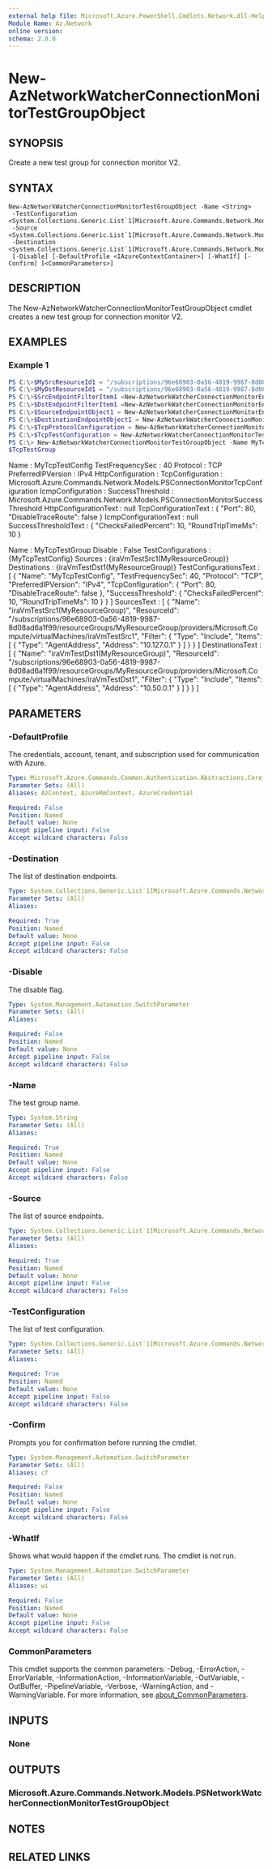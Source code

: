 ```yaml
---
external help file: Microsoft.Azure.PowerShell.Cmdlets.Network.dll-Help.xml
Module Name: Az.Network
online version:
schema: 2.0.0
---
```


# New-AzNetworkWatcherConnectionMonitorTestGroupObject

## SYNOPSIS
Create a new test group for connection monitor V2.

## SYNTAX

```
New-AzNetworkWatcherConnectionMonitorTestGroupObject -Name <String>
 -TestConfiguration <System.Collections.Generic.List`1[Microsoft.Azure.Commands.Network.Models.PSNetworkWatcherConnectionMonitorTestConfigurationObject]>
 -Source <System.Collections.Generic.List`1[Microsoft.Azure.Commands.Network.Models.PSNetworkWatcherConnectionMonitorEndpointObject]>
 -Destination <System.Collections.Generic.List`1[Microsoft.Azure.Commands.Network.Models.PSNetworkWatcherConnectionMonitorEndpointObject]>
 [-Disable] [-DefaultProfile <IAzureContextContainer>] [-WhatIf] [-Confirm] [<CommonParameters>]
```

## DESCRIPTION
The New-AzNetworkWatcherConnectionMonitorTestGroupObject cmdlet creates a new test group for connection monitor V2.

## EXAMPLES

### Example 1
```powershell
PS C:\>$MySrcResourceId1 = "/subscriptions/96e68903-0a56-4819-9987-8d08ad6a1f99/resourceGroups/MyResourceGroup/providers/Microsoft.Compute/virtualMachines/iraVmTestSrc1"
PS C:\>$MyDstResourceId1 = "/subscriptions/96e68903-0a56-4819-9987-8d08ad6a1f99/resourceGroups/MyResourceGroup/providers/Microsoft.Compute/virtualMachines/iraVmTestDst1"
PS C:\>$SrcEndpointFilterItem1 =New-AzNetworkWatcherConnectionMonitorEndpointFilterItemObject -Type "AgentAddress" -Address "10.127.0.1"
PS C:\>$DstEndpointFilterItem1 =New-AzNetworkWatcherConnectionMonitorEndpointFilterItemObject -Type "AgentAddress" -Address "10.50.0.1"
PS C:\>$SourceEndpointObject1 = New-AzNetworkWatcherConnectionMonitorEndPointObject -ResourceId $MySrcResourceId1 -FilterType Include -FilterItem $SrcEndpointFilterItem1
PS C:\>$DestinationEndpointObject1 = New-AzNetworkWatcherConnectionMonitorEndPointObject  -ResourceId $MyDstResourceId1 -FilterType Include -FilterItem $DstEndpointFilterItem1
PS C:\>$TcpProtocolConfiguration = New-AzNetworkWatcherConnectionMonitorProtocolConfigurationObject -TcpProtocol -Port 80 -DisableTraceRoute $false 
PS C:\>$TcpTestConfiguration = New-AzNetworkWatcherConnectionMonitorTestConfigurationObject -Name MyTcpTestConfig -TestFrequencySec 40 -ProtocolConfiguration $TcpProtocolConfiguration -SuccessThresholdChecksFailedPercent 10 -SuccessThresholdRoundTripTimeMs 10 -PreferredIPVersion IPv4
PS C:\> New-AzNetworkWatcherConnectionMonitorTestGroupObject -Name MyTcpTestGroup -TestConfiguration $TcpTestConfiguration -Source @($SourceEndpointObject1) -Destination @($DestinationEndpointObject1)
$TcpTestGroup 
```

Name                  : MyTcpTestConfig
TestFrequencySec      : 40
Protocol              : TCP
PreferredIPVersion    : IPv4
HttpConfiguration     :
TcpConfiguration      : Microsoft.Azure.Commands.Network.Models.PSConnectionMonitorTcpConfiguration
IcmpConfiguration     :
SuccessThreshold      : Microsoft.Azure.Commands.Network.Models.PSConnectionMonitorSuccessThreshold
HttpConfigurationText : null
TcpConfigurationText  : {
                          "Port": 80,
                          "DisableTraceRoute": false
                        }
IcmpConfigurationText : null
SuccessThresholdText  : {
                          "ChecksFailedPercent": 10,
                          "RoundTripTimeMs": 10
                        }


Name                   : MyTcpTestGroup
Disable                : False
TestConfigurations     : {MyTcpTestConfig}
Sources                : {iraVmTestSrc1(MyResourceGroup)}
Destinations           : {iraVmTestDst1(MyResourceGroup)}
TestConfigurationsText : [
                           {
                             "Name": "MyTcpTestConfig",
                             "TestFrequencySec": 40,
                             "Protocol": "TCP",
                             "PreferredIPVersion": "IPv4",
                             "TcpConfiguration": {
                               "Port": 80,
                               "DisableTraceRoute": false
                             },
                             "SuccessThreshold": {
                               "ChecksFailedPercent": 10,
                               "RoundTripTimeMs": 10
                             }
                           }
                         ]
SourcesText            : [
                           {
                             "Name": "iraVmTestSrc1(MyResourceGroup)",
                             "ResourceId": "/subscriptions/96e68903-0a56-4819-9987-8d08ad6a1f99/resourceGroups/MyResourceGroup/providers/Microsoft.Compute/virtualMachines/iraVmTestSrc1",
                             "Filter": {
                               "Type": "Include",
                               "Items": [
                                 {
                                   "Type": "AgentAddress",
                                   "Address": "10.127.0.1"
                                 }
                               ]
                             }
                           }
                         ]
DestinationsText       : [
                           {
                             "Name": "iraVmTestDst1(MyResourceGroup)",
                             "ResourceId": "/subscriptions/96e68903-0a56-4819-9987-8d08ad6a1f99/resourceGroups/MyResourceGroup/providers/Microsoft.Compute/virtualMachines/iraVmTestDst1",
                             "Filter": {
                               "Type": "Include",
                               "Items": [
                                 {
                                   "Type": "AgentAddress",
                                   "Address": "10.50.0.1"
                                 }
                               ]
                             }
                           }
                         ]


## PARAMETERS

### -DefaultProfile
The credentials, account, tenant, and subscription used for communication with Azure.

```yaml
Type: Microsoft.Azure.Commands.Common.Authentication.Abstractions.Core.IAzureContextContainer
Parameter Sets: (All)
Aliases: AzContext, AzureRmContext, AzureCredential

Required: False
Position: Named
Default value: None
Accept pipeline input: False
Accept wildcard characters: False
```

### -Destination
The list of destination endpoints.

```yaml
Type: System.Collections.Generic.List`1[Microsoft.Azure.Commands.Network.Models.PSNetworkWatcherConnectionMonitorEndpointObject]
Parameter Sets: (All)
Aliases:

Required: True
Position: Named
Default value: None
Accept pipeline input: False
Accept wildcard characters: False
```

### -Disable
The disable flag.

```yaml
Type: System.Management.Automation.SwitchParameter
Parameter Sets: (All)
Aliases:

Required: False
Position: Named
Default value: None
Accept pipeline input: False
Accept wildcard characters: False
```

### -Name
The test group name.

```yaml
Type: System.String
Parameter Sets: (All)
Aliases:

Required: True
Position: Named
Default value: None
Accept pipeline input: False
Accept wildcard characters: False
```

### -Source
The list of source endpoints.

```yaml
Type: System.Collections.Generic.List`1[Microsoft.Azure.Commands.Network.Models.PSNetworkWatcherConnectionMonitorEndpointObject]
Parameter Sets: (All)
Aliases:

Required: True
Position: Named
Default value: None
Accept pipeline input: False
Accept wildcard characters: False
```

### -TestConfiguration
The list of test configuration.

```yaml
Type: System.Collections.Generic.List`1[Microsoft.Azure.Commands.Network.Models.PSNetworkWatcherConnectionMonitorTestConfigurationObject]
Parameter Sets: (All)
Aliases:

Required: True
Position: Named
Default value: None
Accept pipeline input: False
Accept wildcard characters: False
```

### -Confirm
Prompts you for confirmation before running the cmdlet.

```yaml
Type: System.Management.Automation.SwitchParameter
Parameter Sets: (All)
Aliases: cf

Required: False
Position: Named
Default value: None
Accept pipeline input: False
Accept wildcard characters: False
```

### -WhatIf
Shows what would happen if the cmdlet runs.
The cmdlet is not run.

```yaml
Type: System.Management.Automation.SwitchParameter
Parameter Sets: (All)
Aliases: wi

Required: False
Position: Named
Default value: None
Accept pipeline input: False
Accept wildcard characters: False
```

### CommonParameters
This cmdlet supports the common parameters: -Debug, -ErrorAction, -ErrorVariable, -InformationAction, -InformationVariable, -OutVariable, -OutBuffer, -PipelineVariable, -Verbose, -WarningAction, and -WarningVariable. For more information, see [about_CommonParameters](http://go.microsoft.com/fwlink/?LinkID=113216).

## INPUTS

### None

## OUTPUTS

### Microsoft.Azure.Commands.Network.Models.PSNetworkWatcherConnectionMonitorTestGroupObject

## NOTES

## RELATED LINKS
